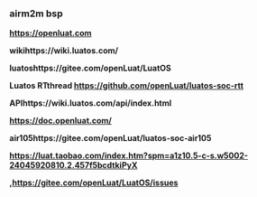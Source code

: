 ###    airm2m bsp 

**https://openluat.com**

**wikihttps://wiki.luatos.com/**

**luatoshttps://gitee.com/openLuat/LuatOS**

**Luatos RTthread https://github.com/openLuat/luatos-soc-rtt**

**APIhttps://wiki.luatos.com/api/index.html**

**https://doc.openluat.com/**

**air105https://gitee.com/openLuat/luatos-soc-air105**

**https://luat.taobao.com/index.htm?spm=a1z10.5-c-s.w5002-24045920810.2.457f5bcdtkiPyX**

**,https://gitee.com/openLuat/LuatOS/issues**

